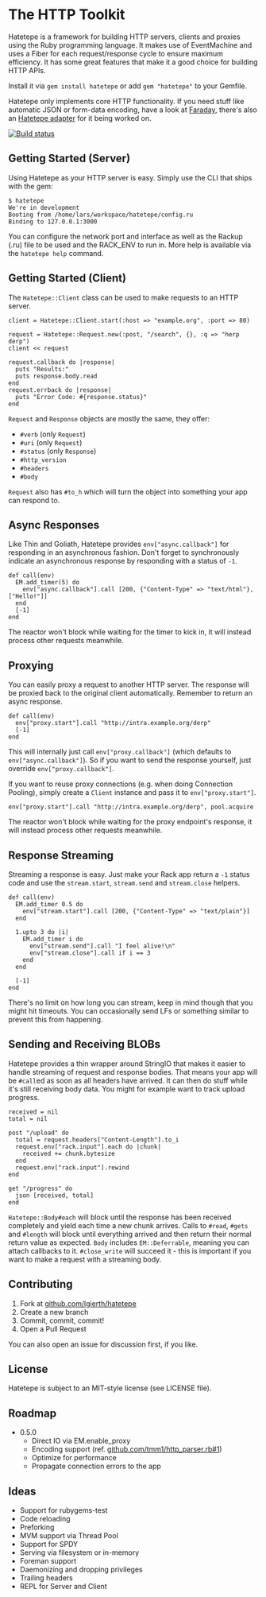 The HTTP Toolkit
================

Hatetepe is a framework for building HTTP servers, clients and proxies using the
Ruby programming language. It makes use of EventMachine and uses a Fiber for
each request/response cycle to ensure maximum efficiency. It has some great
features that make it a good choice for building HTTP APIs.

Install it via `gem install hatetepe` or add `gem "hatetepe"` to your Gemfile.

Hatetepe only implements core HTTP functionality. If you need stuff like
automatic JSON or form-data encoding, have a look at
[Faraday](https://github.com/technoweenie/faraday), there's also an
[Hatetepe adapter](https://github.com/technoweenie/faraday/pull/108)
for it being worked on.

[![Build status](https://secure.travis-ci.org/lgierth/hatetepe.png?branch=master)](http://travis-ci.org/lgierth/hatetepe)


Getting Started (Server)
------------------------

Using Hatetepe as your HTTP server is easy. Simply use the CLI that ships with
the gem:

    $ hatetepe
    We're in development
    Booting from /home/lars/workspace/hatetepe/config.ru
    Binding to 127.0.0.1:3000

You can configure the network port and interface as well as the Rackup (.ru)
file to be used and the RACK_ENV to run in. More help is available via the
`hatetepe help` command.


Getting Started (Client)
------------------------

The `Hatetepe::Client` class can be used to make requests to an HTTP server.

    client = Hatetepe::Client.start(:host => "example.org", :port => 80)

    request = Hatetepe::Request.new(:post, "/search", {}, :q => "herp derp")
    client << request

    request.callback do |response|
      puts "Results:"
      puts response.body.read
    end
    request.errback do |response|
      puts "Error Code: #{response.status}"
    end

`Request` and `Response` objects are mostly the same, they offer:

- `#verb` (only `Request`)
- `#uri` (only `Request`)
- `#status` (only `Response`)
- `#http_version`
- `#headers`
- `#body`

`Request` also has `#to_h` which will turn the object into something your
app can respond to.


Async Responses
---------------

Like Thin and Goliath, Hatetepe provides `env["async.callback"]` for responding
in an asynchronous fashion. Don't forget to synchronously indicate an
asynchronous response by responding with a status of `-1`.

    def call(env)
      EM.add_timer(5) do
        env["async.callback"].call [200, {"Content-Type" => "text/html"}, ["Hello!"]]
      end
      [-1]
    end

The reactor won't block while waiting for the timer to kick in, it will
instead process other requests meanwhile.


Proxying
--------

You can easily proxy a request to another HTTP server. The response will be
proxied back to the original client automatically. Remember to return an
async response.

    def call(env)
      env["proxy.start"].call "http://intra.example.org/derp"
      [-1]
    end

This will internally just call `env["proxy.callback"]` (which defaults to
`env["async.callback"]`). So if you want to send the response yourself, just
override `env["proxy.callback"]`.

If you want to reuse proxy connections (e.g. when doing Connection Pooling),
simply create a `Client` instance and pass it to `env["proxy.start"]`.

    env["proxy.start"].call "http://intra.example.org/derp", pool.acquire

The reactor won't block while waiting for the proxy endpoint's response,
it will instead process other requests meanwhile.


Response Streaming
------------------

Streaming a response is easy. Just make your Rack app return a `-1` status code
and use the `stream.start`, `stream.send` and `stream.close` helpers.

    def call(env)
      EM.add_timer 0.5 do
        env["stream.start"].call [200, {"Content-Type" => "text/plain"}]
      end
      
      1.upto 3 do |i|
        EM.add_timer i do
          env["stream.send"].call "I feel alive!\n"
          env["stream.close"].call if i == 3
        end
      end
      
      [-1]
    end

There's no limit on how long you can stream, keep in mind though that you might
hit timeouts. You can occasionally send LFs or something similar to prevent this
from happening.


Sending and Receiving BLOBs
---------------------------

Hatetepe provides a thin wrapper around StringIO that makes it easier to handle
streaming of request and response bodies. That means your app will be `#call`ed
as soon as all headers have arrived. It can then do stuff while it's still
receiving body data. You might for example want to track upload progress.

    received = nil
    total = nil

    post "/upload" do
      total = request.headers["Content-Length"].to_i
      request.env["rack.input"].each do |chunk|
        received += chunk.bytesize
      end
      request.env["rack.input"].rewind
    end
    
    get "/progress" do
      json [received, total]
    end

`Hatetepe::Body#each` will block until the response has been received completely
and yield each time a new chunk arrives. Calls to `#read`, `#gets` and `#length`
will block until everything arrived and then return their normal return value
as expected. `Body` includes `EM::Deferrable`, meaning you can attach
callbacks to it. `#close_write` will succeed it - this is important if you
want to make a request with a streaming body.


Contributing
------------

1. Fork at [github.com/lgierth/hatetepe](https://github.com/lgierth/hatetepe)
2. Create a new branch
3. Commit, commit, commit!
4. Open a Pull Request

You can also open an issue for discussion first, if you like.


License
-------

Hatetepe is subject to an MIT-style license (see LICENSE file).


Roadmap
-------

- 0.5.0
  - Direct IO via EM.enable_proxy
  - Encoding support (ref. [github.com/tmm1/http_parser.rb#1](https://github.com/tmm1/http_parser.rb/pull/1))
  - Optimize for performance
  - Propagate connection errors to the app


Ideas
-----

- Support for rubygems-test
- Code reloading
- Preforking
- MVM support via Thread Pool
- Support for SPDY
- Serving via filesystem or in-memory
- Foreman support
- Daemonizing and dropping privileges
- Trailing headers
- REPL for Server and Client
